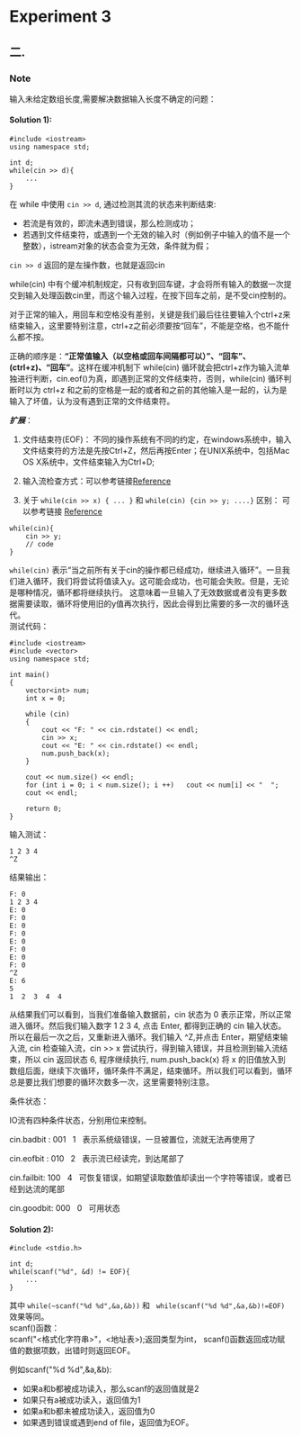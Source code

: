 # Experiment 3

## 二.
### Note
输入未给定数组长度,需要解决数据输入长度不确定的问题：

#### Solution 1):
```
#include <iostream>
using namespace std;

int d;
while(cin >> d){
    ...
}
```
在 while 中使用 ``` cin >> d ```, 通过检测其流的状态来判断结束:
* 若流是有效的，即流未遇到错误，那么检测成功；
* 若遇到文件结束符，或遇到一个无效的输入时（例如例子中输入的值不是一个整数），istream对象的状态会变为无效，条件就为假；

``` cin >> d ``` 返回的是左操作数，也就是返回cin

while(cin) 中有个缓冲机制规定，只有收到回车键，才会将所有输入的数据一次提交到输入处理函数cin里，而这个输入过程，在按下回车之前，是不受cin控制的。

对于正常的输入，用回车和空格没有差别，关键是我们最后往往要输入个ctrl+z来结束输入，这里要特别注意，ctrl+z之前必须要按“回车”，不能是空格，也不能什么都不按。

正确的顺序是：**“正常值输入（以空格或回车间隔都可以）”、“回车”、(ctrl+z)、“回车”**。这样在缓冲机制下 while(cin) 循环就会把ctrl+z作为输入流单独进行判断，cin.eof()为真，即遇到正常的文件结束符，否则，while(cin) 循环判断时以为 ctrl+z 和之前的空格是一起的或者和之前的其他输入是一起的，认为是输入了坏值，认为没有遇到正常的文件结束符。

***扩展***：

1) 文件结束符(EOF)：
不同的操作系统有不同的约定，在windows系统中，输入文件结束符的方法是先按Ctrl+Z，然后再按Enter；在UNIX系统中，包括Mac OS X系统中，文件结束输入为Ctrl+D;

2) 输入流检查方式：可以参考链接[Reference](https://blog.csdn.net/shiyongraow/article/details/77844536)

3) 关于 ```while(cin >> x) { ... }``` 和 ```while(cin) {cin >> y; ....}``` 区别：
可以参考链接
[Reference](https://stackoverflow.com/questions/19483126/whats-the-difference-between-whilecin-and-whilecin-num) 

```
while(cin){
    cin >> y;
    // code
}
```
```while(cin)``` 表示“当之前所有关于cin的操作都已经成功，继续进入循环”。一旦我们进入循环，我们将尝试将值读入y。这可能会成功，也可能会失败。但是，无论是哪种情况，循环都将继续执行。 这意味着一旦输入了无效数据或者没有更多数据需要读取，循环将使用旧的y值再次执行，因此会得到比需要的多一次的循环迭代。</br>
测试代码：
```
#include <iostream>
#include <vector>
using namespace std; 

int main()
{
	vector<int> num;
	int x = 0;
	
	while (cin)
	{
		cout << "F: " << cin.rdstate() << endl;
		cin >> x;
		cout << "E: " << cin.rdstate() << endl;
		num.push_back(x); 
	}
	
	cout << num.size() << endl; 
	for (int i = 0; i < num.size(); i ++)	cout << num[i] << "  ";
	cout << endl;
	
	return 0;
}
```
输入测试：
```
1 2 3 4
^Z
```
结果输出：
```
F: 0
1 2 3 4
E: 0
F: 0
E: 0
F: 0
E: 0
F: 0
E: 0
F: 0
^Z
E: 6
5
1  2  3  4  4
```
从结果我们可以看到，当我们准备输入数据前，cin 状态为 0 表示正常，所以正常进入循环。然后我们输入数字 1 2 3 4, 点击 Enter, 都得到正确的 cin 输入状态。所以在最后一次之后，又重新进入循环。我们输入 ^Z,并点击 Enter，期望结束输入流, cin 检查输入流，cin >> x 尝试执行，得到输入错误，并且检测到输入流结束，所以 cin 返回状态 6, 程序继续执行, num.push_back(x) 将 x 的旧值放入到数组后面，继续下次循环，循环条件不满足，结束循环。所以我们可以看到，循环总是要比我们想要的循环次数多一次，这里需要特别注意。



条件状态：

IO流有四种条件状态，分别用位来控制。

cin.badbit : 001   1   表示系统级错误，一旦被置位，流就无法再使用了

cin.eofbit : 010   2   表示流已经读完，到达尾部了

cin.failbit: 100   4   可恢复错误，如期望读取数值却读出一个字符等错误，或者已经到达流的尾部

cin.goodbit: 000   0   可用状态


#### Solution 2):
```
#include <stdio.h>

int d;
while(scanf("%d", &d) != EOF){
    ...
}
```
其中 ``` while(~scanf("%d %d",&a,&b)) ``` 和 ``` while(scanf("%d %d",&a,&b)!=EOF)```效果等同。</br>
scanf()函数：</br>
scanf("<格式化字符串>"，<地址表>);返回类型为int， scanf()函数返回成功赋值的数据项数，出错时则返回EOF。</br>

例如scanf("%d %d",&a,&b):
* 如果a和b都被成功读入，那么scanf的返回值就是2
* 如果只有a被成功读入，返回值为1
* 如果a和b都未被成功读入，返回值为0
* 如果遇到错误或遇到end of file，返回值为EOF。